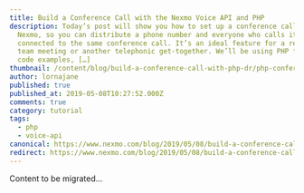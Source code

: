 ```yaml
---
title: Build a Conference Call with the Nexmo Voice API and PHP
description: Today’s post will show you how to set up a conference call using
  Nexmo, so you can distribute a phone number and everyone who calls it will be
  connected to the same conference call. It’s an ideal feature for a regular
  team meeting or another telephonic get-together. We’ll be using PHP for the
  code examples, […]
thumbnail: /content/blog/build-a-conference-call-with-php-dr/php-conference-call-1.png
author: lornajane
published: true
published_at: 2019-05-08T10:27:52.000Z
comments: true
category: tutorial
tags:
  - php
  - voice-api
canonical: https://www.nexmo.com/blog/2019/05/08/build-a-conference-call-with-php-dr
redirect: https://www.nexmo.com/blog/2019/05/08/build-a-conference-call-with-php-dr
---
```


Content to be migrated...
